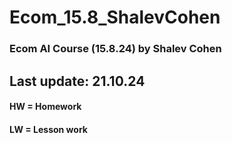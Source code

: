 # Ecom_15.8_ShalevCohen
 ### Ecom AI Course (15.8.24) by Shalev Cohen
 ## Last update: 21.10.24
 #### HW = Homework
 #### LW = Lesson work